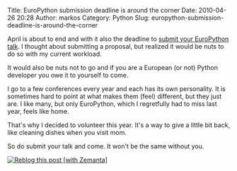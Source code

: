 Title: EuroPython submission deadline is around the corner
Date: 2010-04-26 20:28
Author: markos
Category: Python
Slug: europython-submission-deadline-is-around-the-corner

April is about to end and with it also the deadline to [submit your
EuroPython talk](http://www.europython.eu/talks/cfp/). I thought about
submitting a proposal, but realized it would be nuts to do so with my
current workload.

It would also be nuts not to go and if you are a European (or not)
Python developer you owe it to yourself to come.

I go to a few conferences every year and each has its own personality.
It is sometimes hard to point at what makes them (feel) different, but
they just are. I like many, but only EuroPython, which I regretfully had
to miss last year, feels like home.

That's why I decided to volunteer this year. It's a way to give a little
bit back, like cleaning dishes when you visit mom.

So do submit your talk and come. It won't be the same without you.

<div class="zemanta-pixie">

[![Reblog this post [with
Zemanta]](http://img.zemanta.com/reblog_e.png?x-id=3f88ab5e-3d0f-410e-957f-6828cee4d640)](http://reblog.zemanta.com/zemified/3f88ab5e-3d0f-410e-957f-6828cee4d640/ "Reblog this post [with Zemanta]")

</div>
